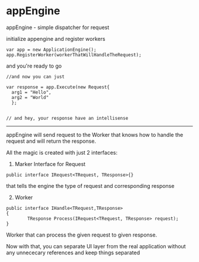 appEngine
=========

appEngine - simple dispatcher for request

initialize appengine and register workers
```
var app = new ApplicationEngine();
app.RegisterWorker(workerThatWillHandleTheRequest);
```

and you're ready to go
```
//and now you can just

var response = app.Execute(new Request{
  arg1 = "Hello",
  arg2 = "World"
  };
  
  
// and hey, your response have an intellisense
```

---------
appEngine will send request to the Worker that knows how to handle the request and will return the response.

All the magic is created with just 2 interfaces:

1) Marker Interface for Request
  
```  
public interface IRequest<TRequest, TResponse>{} 
```

that tells the engine the type of request and corresponding response
  
2) Worker

```
public interface IHandle<TRequest,TResponse>
{
        TResponse Process(IRequest<TRequest, TResponse> request);
}
```

Worker that can process the given request to given response.

Now with that, you can separate UI layer from the real application without any unnececary references and keep things separated

